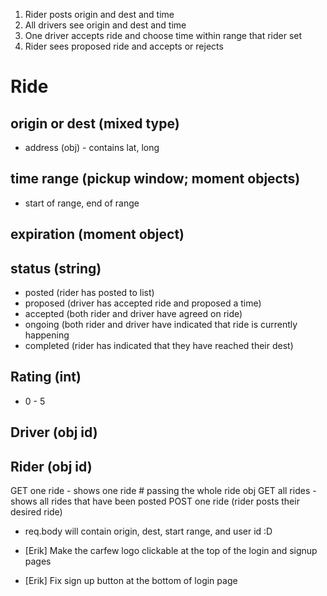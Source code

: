 1. Rider posts origin and dest and time
2. All drivers see origin and dest and time
3. One driver accepts ride and choose time within range that rider set
4. Rider sees proposed ride and accepts or rejects  

# Ride
## origin or dest (mixed type)
- address (obj) - contains lat, long
## time range (pickup window; moment objects)
- start of range, end of range
## expiration (moment object)
## status (string)
- posted (rider has posted to list)
- proposed (driver has accepted ride and proposed a time)
- accepted (both rider and driver have agreed on ride)
- ongoing (both rider and driver have indicated that ride is currently happening
- completed (rider has indicated that they have reached their dest)
## Rating (int)
- 0 - 5
## Driver (obj id)
## Rider (obj id)

GET one ride - shows one ride # passing the whole ride obj
GET all rides - shows all rides that have been posted
POST one ride (rider posts their desired ride)
- req.body will contain origin, dest, start range, and user id
 :D

- [Erik] Make the carfew logo clickable at the top of the login and signup pages
- [Erik] Fix sign up button at the bottom of login page
